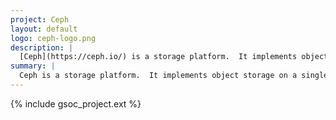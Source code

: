 ```yaml
---
project: Ceph
layout: default
logo: ceph-logo.png
description: |
  [Ceph](https://ceph.io/) is a storage platform.  It implements object storage on a single distributed computer cluster, and provides interfaces for object-, block- and file-level storage. It can be used to build cloud infrastructure and web-scale object storage. Ceph aims primarily for completely distributed operation without a single point of failure, that can be run on commodity hardware and is scalable to the exabyte level.
summary: |
  Ceph is a storage platform.  It implements object storage on a single distributed computer cluster, and provides interfaces for object-, block- and file-level storage. It can be used to build cloud infrastructure and web-scale object storage. Ceph aims primarily for completely distributed operation without a single point of failure, that can be run on commodity hardware and is scalable to the exabyte level.
---
```


{% include gsoc_project.ext %}

